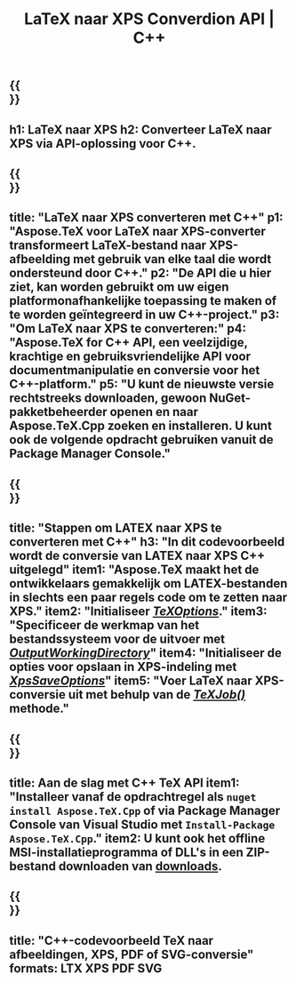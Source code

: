 ﻿---
translation: true
template: /_templates/_conversion-child-cpp.md
title: LaTeX naar XPS Converdion API | C++
description: LaTeX naar XPS conversie functionaliteit. Integreer deze on-premise C++-bibliotheek in uw project of gebruik platformonafhankelijke applicaties om LaTeX naar XPS te converteren.
keywords: latex naar xps api cpp, latex2xps integreren c++
url: /cpp/conversion/latex-to-xps/
family: tex
platformtag: cpp
feature: conversion
informat: LATEX
outformat: XPS
otherformats: BMP PNG JPEG TIFF SVG PDF
---

{{<section banner>}}
---
h1: LaTeX naar XPS
h2: Converteer LaTeX naar XPS via API-oplossing voor C++.
---

{{<section overview>}}
---
title: "LaTeX naar XPS converteren met C++"
p1: "Aspose.TeX voor LaTeX naar XPS-converter transformeert LaTeX-bestand naar XPS-afbeelding met gebruik van elke taal die wordt ondersteund door C++."
p2: "De API die u hier ziet, kan worden gebruikt om uw eigen platformonafhankelijke toepassing te maken of te worden geïntegreerd in uw C++-project."
p3: "Om LaTeX naar XPS te converteren:"
p4: "Aspose.TeX for C++ API, een veelzijdige, krachtige en gebruiksvriendelijke API voor documentmanipulatie en conversie voor het C++-platform."
p5: "U kunt de nieuwste versie rechtstreeks downloaden, gewoon NuGet-pakketbeheerder openen en naar Aspose.TeX.Cpp zoeken en installeren. U kunt ook de volgende opdracht gebruiken vanuit de Package Manager Console."
---

{{<section feature1>}}
---
title: "Stappen om LATEX naar XPS te converteren met C++"
h3: "In dit codevoorbeeld wordt de conversie van LATEX naar XPS C++ uitgelegd"
item1: "Aspose.TeX maakt het de ontwikkelaars gemakkelijk om LATEX-bestanden in slechts een paar regels code om te zetten naar XPS."
item2: "Initialiseer [*TeXOptions*](https://reference.aspose.com/tex/cpp/class/aspose.te_x.te_x_options)."
item3: "Specificeer de werkmap van het bestandssysteem voor de uitvoer met [*OutputWorkingDirectory*](https://reference.aspose.com/tex/cpp/class/aspose.te_x.te_x_options#aa4f4ea6dab7db5ba1b40800495f16f63)"
item4: "Initialiseer de opties voor opslaan in XPS-indeling met [*XpsSaveOptions*](https://reference.aspose.com/tex/cpp/class/aspose.te_x.presentation.image.xps_save_options)"
item5: "Voer LaTeX naar XPS-conversie uit met behulp van de [*TeXJob()*](https://reference.aspose.com/tex/cpp/class/aspose.te_x.te_x_job) methode."
---

{{<section feature2>}}
---
title: Aan de slag met C++ TeX API
item1: "Installeer vanaf de opdrachtregel als ```nuget install Aspose.TeX.Cpp``` of via Package Manager Console van Visual Studio met ```Install-Package Aspose.TeX.Cpp```."
item2: U kunt ook het offline MSI-installatieprogramma of DLL's in een ZIP-bestand downloaden van [downloads](https://downloads.aspose.com/tex/cpp).
---

{{<section widget>}}
---
title: "C++-codevoorbeeld TeX naar afbeeldingen, XPS, PDF of SVG-conversie"
formats: LTX XPS PDF SVG
---